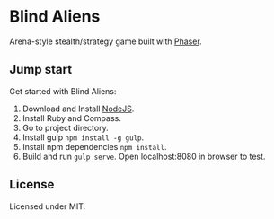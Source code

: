 # Blind Aliens

Arena-style stealth/strategy game built with [Phaser](https://github.com/photonstorm/phaser).

## Jump start

Get started with Blind Aliens:

1. Download and Install [NodeJS](http://nodejs.org/).
2. Install Ruby and Compass.
3. Go to project directory.
4. Install gulp ```npm install -g gulp```.
5. Install npm dependencies ```npm install```.
6. Build and run ```gulp serve```. Open localhost:8080 in browser to test.

## License

Licensed under MIT.